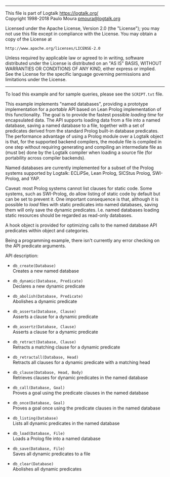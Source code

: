 ________________________________________________________________________

This file is part of Logtalk <https://logtalk.org/>  
Copyright 1998-2018 Paulo Moura <pmoura@logtalk.org>

Licensed under the Apache License, Version 2.0 (the "License");
you may not use this file except in compliance with the License.
You may obtain a copy of the License at

    http://www.apache.org/licenses/LICENSE-2.0

Unless required by applicable law or agreed to in writing, software
distributed under the License is distributed on an "AS IS" BASIS,
WITHOUT WARRANTIES OR CONDITIONS OF ANY KIND, either express or implied.
See the License for the specific language governing permissions and
limitations under the License.
________________________________________________________________________


To load this example and for sample queries, please see the `SCRIPT.txt`
file.

This example implements "named databases", providing a prototype implementation
for a *portable* API based on Lean Prolog implementation of this functionality.
The goal is to provide the fastest possible *loading time* for encapsulated
data. The API supports loading data from a file into a named database, saving
a named database to a file, together with a set of predicates derived from the
standard Prolog built-in database predicates. The performance advantage of
using a Prolog module over a Logtalk object is that, for the supported backend
compilers, the module file is compiled in one step without requiring generating
and compiling an intermediate file as (must be) done by the Logtalk compiler
when loading a source file (for portability across compiler backends).

Named databases are currently implemented for a subset of the Prolog
systems supported by Logtalk: ECLiPSe, Lean Prolog, SICStus Prolog,
SWI-Prolog, and YAP.

Caveat: most Prolog systems cannot list clauses for static code. Some systems,
such as SWI-Prolog, do allow listing of static code by default but can be set
to prevent it. One important consequence is that, although it is possible to
*load* files with static predicates into named databases, saving them will
only save the dynamic predicates. I.e. named databases loading static resources
should be regarded as read-only databases.

A hook object is provided for optimizing calls to the named database API
predicates within object and categories.

Being a programming example, there isn't currently any error checking on
the API predicate arguments.

API description:

- `db_create(Database)`  
	Creates a new named database

- `db_dynamic(Database, Predicate)`  
	Declares a new dynamic predicate

- `db_abolish(Database, Predicate)`  
	Abolishes a dynamic predicate

- `db_asserta(Database, Clause)`  
	Asserts a clause for a dynamic predicate

- `db_assertz(Database, Clause)`  
	Asserts a clause for a dynamic predicate

- `db_retract(Database, Clause)`  
	Retracts a matching clause for a dynamic predicate

- `db_retractall(Database, Head)`  
	Retracts all clauses for a dynamic predicate with a matching head

- `db_clause(Database, Head, Body)`  
	Retrieves clauses for dynamic predicates in the named database

- `db_call(Database, Goal)`  
	Proves a goal using the predicate clauses in the named database

- `db_once(Database, Goal)`  
	Proves a goal once using the predicate clauses in the named database

- `db_listing(Database)`  
	Lists all dynamic predicates in the named database

- `db_load(Database, File)`  
	Loads a Prolog file into a named database

- `db_save(Database, File)`  
	Saves all dynamic predicates to a file

- `db_clear(Database)`  
	Abolishes all dynamic predicates
